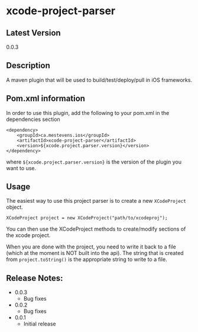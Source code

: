 # xcode-project-parser

## Latest Version
0.0.3

## Description

A maven plugin that will be used to build/test/deploy/pull in iOS frameworks.

## Pom.xml information

In order to use this plugin, add the following to your pom.xml in the dependencies section

```
<dependency>
	<groupId>ca.mestevens.ios</groupId>
	<artifactId>xcode-project-parser</artifactId>
	<version>${xcode.project.parser.version}</version>
</dependency>
```

where `${xcode.project.parser.version}` is the version of the plugin you want to use.

## Usage

The easiest way to use this project parser is to create a new `XCodeProject` object.

```
XCodeProject project = new XCodeProject("path/to/xcodeproj");
```
You can then use the XCodeProject methods to create/modify sections of the xcode project.

When you are done with the project, you need to write it back to a file (which at the moment is NOT built into the api). The string that is created from `project.toString()` is the appropriate string to write to a file.

## Release Notes:

* 0.0.3
	* Bug fixes
* 0.0.2
	* Bug fixes
* 0.0.1
	* Initial release
